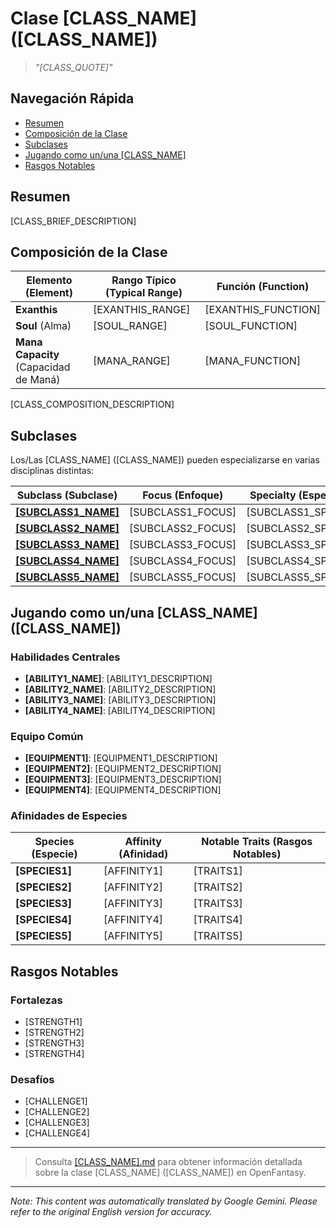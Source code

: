 # Clase [CLASS_NAME] ([CLASS_NAME])

> *"[CLASS_QUOTE]"*

## Navegación Rápida

- [Resumen](#overview)
- [Composición de la Clase](#class-composition)
- [Subclases](#subclasses)
- [Jugando como un/una [CLASS_NAME]](#playing-a-class_name)
- [Rasgos Notables](#notable-traits)

## Resumen

[CLASS_BRIEF_DESCRIPTION]

## Composición de la Clase

| Elemento (Element) | Rango Típico (Typical Range) | Función (Function) |
|---------|---------------|----------|
| **Exanthis** | [EXANTHIS_RANGE] | [EXANTHIS_FUNCTION] |
| **Soul** (Alma) | [SOUL_RANGE] | [SOUL_FUNCTION] |
| **Mana Capacity** (Capacidad de Maná) | [MANA_RANGE] | [MANA_FUNCTION] |

[CLASS_COMPOSITION_DESCRIPTION]

## Subclases

Los/Las [CLASS_NAME] ([CLASS_NAME]) pueden especializarse en varias disciplinas distintas:

| Subclass (Subclase) | Focus (Enfoque) | Specialty (Especialidad) |
|----------|-------|-----------|
| [**[SUBCLASS1_NAME]**]([SUBCLASS1_FILE]) | [SUBCLASS1_FOCUS] | [SUBCLASS1_SPECIALTY] |
| [**[SUBCLASS2_NAME]**]([SUBCLASS2_FILE]) | [SUBCLASS2_FOCUS] | [SUBCLASS2_SPECIALTY] |
| [**[SUBCLASS3_NAME]**]([SUBCLASS3_FILE]) | [SUBCLASS3_FOCUS] | [SUBCLASS3_SPECIALTY] |
| [**[SUBCLASS4_NAME]**]([SUBCLASS4_FILE]) | [SUBCLASS4_FOCUS] | [SUBCLASS4_SPECIALTY] |
| [**[SUBCLASS5_NAME]**]([SUBCLASS5_FILE]) | [SUBCLASS5_FOCUS] | [SUBCLASS5_SPECIALTY] |

## Jugando como un/una [CLASS_NAME] ([CLASS_NAME])

### Habilidades Centrales

- **[ABILITY1_NAME]**: [ABILITY1_DESCRIPTION]
- **[ABILITY2_NAME]**: [ABILITY2_DESCRIPTION]
- **[ABILITY3_NAME]**: [ABILITY3_DESCRIPTION]
- **[ABILITY4_NAME]**: [ABILITY4_DESCRIPTION]

### Equipo Común

- **[EQUIPMENT1]**: [EQUIPMENT1_DESCRIPTION]
- **[EQUIPMENT2]**: [EQUIPMENT2_DESCRIPTION]
- **[EQUIPMENT3]**: [EQUIPMENT3_DESCRIPTION]
- **[EQUIPMENT4]**: [EQUIPMENT4_DESCRIPTION]

### Afinidades de Especies

| Species (Especie) | Affinity (Afinidad) | Notable Traits (Rasgos Notables) |
|---------|----------|----------------|
| **[SPECIES1]** | [AFFINITY1] | [TRAITS1] |
| **[SPECIES2]** | [AFFINITY2] | [TRAITS2] |
| **[SPECIES3]** | [AFFINITY3] | [TRAITS3] |
| **[SPECIES4]** | [AFFINITY4] | [TRAITS4] |
| **[SPECIES5]** | [AFFINITY5] | [TRAITS5] |

## Rasgos Notables

### Fortalezas

- [STRENGTH1]
- [STRENGTH2]
- [STRENGTH3]
- [STRENGTH4]

### Desafíos

- [CHALLENGE1]
- [CHALLENGE2]
- [CHALLENGE3]
- [CHALLENGE4]

---

> Consulta [[CLASS_NAME].md]([CLASS_NAME].md) para obtener información detallada sobre la clase [CLASS_NAME] ([CLASS_NAME]) en OpenFantasy.


---
_Note: This content was automatically translated by Google Gemini. Please refer to the original English version for accuracy._